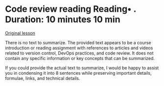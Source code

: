 # Code review reading Reading• . Duration: 10 minutes 10 min

[Original lesson](https://www.coursera.org/learn/uol-web-development/supplement/SNpIn/code-review-reading)

There is no text to summarize. The provided text appears to be a course introduction or reading assignment with references to articles and videos related to version control, DevOps practices, and code review. It does not contain any specific information or key concepts that can be summarized.

If you could provide the actual text to summarize, I would be happy to assist you in condensing it into 8 sentences while preserving important details, formulae, links, and technical details.

